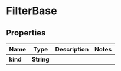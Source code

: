 
# FilterBase

## Properties
Name | Type | Description | Notes
------------ | ------------- | ------------- | -------------
**kind** | **String** |  | 



